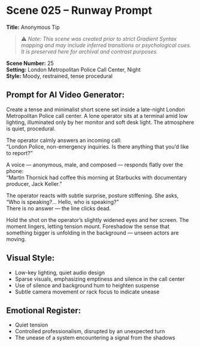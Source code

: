 # Scene 025 – Runway Prompt
**Title:** Anonymous Tip  

> ⚠️ *Note: This scene was created prior to strict Gradient Syntax mapping and may include inferred transitions or psychological cues. It is preserved here for archival and contrast purposes.*

**Scene Number:** 25  
**Setting:** London Metropolitan Police Call Center, Night  
**Style:** Moody, restrained, tense procedural

## Prompt for AI Video Generator:

Create a tense and minimalist short scene set inside a late-night London Metropolitan Police call center. A lone operator sits at a terminal amid low lighting, illuminated only by her monitor and soft desk light. The atmosphere is quiet, procedural.

The operator calmly answers an incoming call:  
“London Police, non-emergency inquiries. Is there anything that you’d like to report?”

A voice — anonymous, male, and composed — responds flatly over the phone:  
“Martin Thornick had coffee this morning at Starbucks with documentary producer, Jack Keller.”

The operator reacts with subtle surprise, posture stiffening. She asks,  
“Who is speaking?... Hello, who is speaking?”  
There is no answer — the line clicks dead.

Hold the shot on the operator’s slightly widened eyes and her screen. The moment lingers, letting tension mount. Foreshadow the sense that something bigger is unfolding in the background — unseen actors are moving.

## Visual Style:

- Low-key lighting, quiet audio design
- Sparse visuals, emphasizing emptiness and silence in the call center
- Use of silence and background hum to heighten suspense
- Subtle camera movement or rack focus to indicate unease

## Emotional Register:

- Quiet tension
- Controlled professionalism, disrupted by an unexpected turn
- The unease of a system encountering a signal from the shadows
